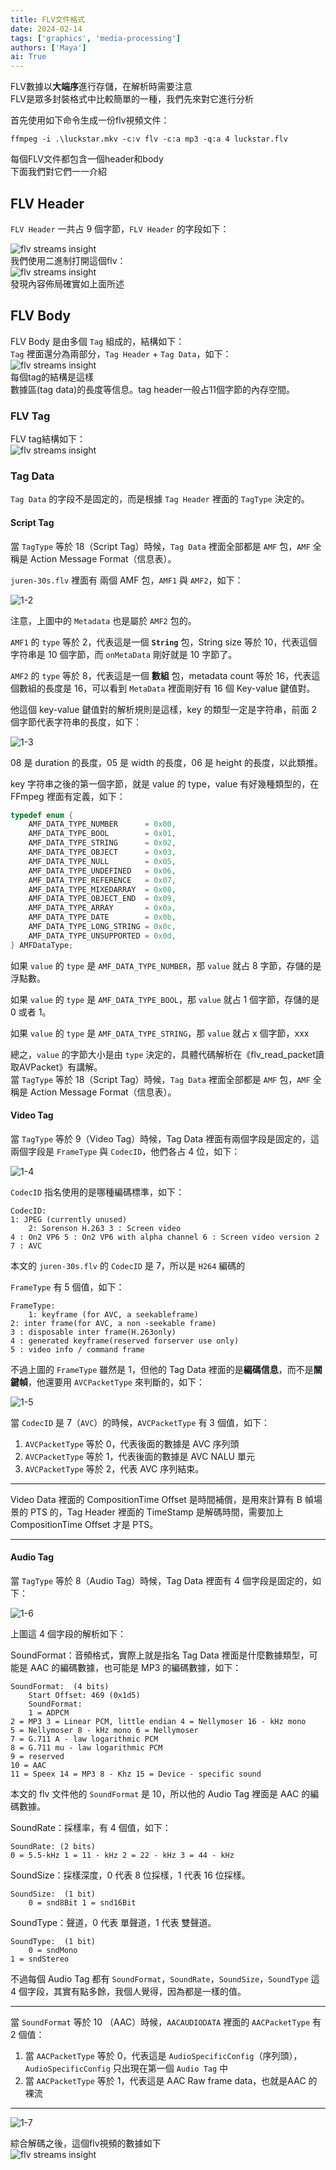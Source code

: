 ```yaml
---
title: FLV文件格式
date: 2024-02-14
tags: ['graphics', 'media-processing']
authors: ['Maya']
ai: True
---
```

FLV數據以**大端序**進行存儲，在解析時需要注意  
FLV是眾多封裝格式中比較簡單的一種，我們先來對它進行分析

首先使用如下命令生成一份flv視頻文件：  
```
ffmpeg -i .\luckstar.mkv -c:v flv -c:a mp3 -q:a 4 luckstar.flv
```

每個FLV文件都包含一個header和body  
下面我們對它們一一介紹

## FLV Header

`FLV Header` 一共占 9 個字節，`FLV Header` 的字段如下：

![flv streams insight](/media-processing/flv_header.png)  
我們使用二進制打開這個flv：  
![flv streams insight](/media-processing/flv_header_data.png)  
發現內容佈局確實如上面所述

## FLV Body

FLV Body 是由多個 `Tag` 組成的，結構如下：  
`Tag` 裡面還分為兩部分，`Tag Header` + `Tag Data`，如下：  
![flv streams insight](/media-processing/flv_body.png)  
每個tag的結構是這樣  
數據區(tag data)的長度等信息。tag header一般占11個字節的內存空間。

### FLV Tag  
FLV tag結構如下：  
![flv streams insight](/media-processing/flv_tag.png)  
### Tag Data

`Tag Data` 的字段不是固定的，而是根據 `Tag Header` 裡面的 `TagType` 決定的。

#### Script Tag

當 `TagType` 等於 18（Script Tag）時候，`Tag Data` 裡面全部都是 `AMF` 包，`AMF` 全稱是 Action Message Format（信息表）。

`juren-30s.flv` 裡面有 兩個 AMF 包，`AMF1` 與 `AMF2`，如下：

![1-2](https://ffmpeg.xianwaizhiyin.net/base-knowledge/mux-flv/1-2.png)

注意，上圖中的 `Metadata` 也是屬於 `AMF2` 包的。

`AMF1` 的 `type` 等於 2，代表這是一個 **`String`** 包，String size 等於 10，代表這個字符串是 10 個字節，而 `onMetaData` 剛好就是 10 字節了。

`AMF2` 的 `type` 等於 8，代表這是一個 **數組** 包，metadata count 等於 16，代表這個數組的長度是 16，可以看到 `MetaData` 裡面剛好有 16 個 Key-value 鍵值對。

他這個 key-value 鍵值對的解析規則是這樣，key 的類型一定是字符串，前面 2 個字節代表字符串的長度，如下：

![1-3](https://ffmpeg.xianwaizhiyin.net/base-knowledge/mux-flv/1-3.png)

08 是 duration 的長度，05 是 width 的長度，06 是 height 的長度，以此類推。

key 字符串之後的第一個字節，就是 value 的 type，value 有好幾種類型的，在 FFmpeg 裡面有定義，如下：

```c
typedef enum {
    AMF_DATA_TYPE_NUMBER      = 0x00,
    AMF_DATA_TYPE_BOOL        = 0x01,
    AMF_DATA_TYPE_STRING      = 0x02,
    AMF_DATA_TYPE_OBJECT      = 0x03,
    AMF_DATA_TYPE_NULL        = 0x05,
    AMF_DATA_TYPE_UNDEFINED   = 0x06,
    AMF_DATA_TYPE_REFERENCE   = 0x07,
    AMF_DATA_TYPE_MIXEDARRAY  = 0x08,
    AMF_DATA_TYPE_OBJECT_END  = 0x09,
    AMF_DATA_TYPE_ARRAY       = 0x0a,
    AMF_DATA_TYPE_DATE        = 0x0b,
    AMF_DATA_TYPE_LONG_STRING = 0x0c,
    AMF_DATA_TYPE_UNSUPPORTED = 0x0d,
} AMFDataType;
```

如果 `value` 的 `type` 是 `AMF_DATA_TYPE_NUMBER`，那 `value` 就占 8 字節，存儲的是浮點數。

如果 `value` 的 `type` 是 `AMF_DATA_TYPE_BOOL`，那 `value` 就占 1 個字節，存儲的是 0 或者 1。

如果 `value` 的 `type` 是 `AMF_DATA_TYPE_STRING`，那 `value` 就占 x 個字節，xxx

總之，`value` 的字節大小是由 `type` 決定的，具體代碼解析在《flv_read_packet讀取AVPacket》有講解。  
當 `TagType` 等於 18（Script Tag）時候，`Tag Data` 裡面全部都是 `AMF` 包，`AMF` 全稱是 Action Message Format（信息表）。

#### Video Tag

當 `TagType` 等於 9（Video Tag）時候，Tag Data 裡面有兩個字段是固定的，這兩個字段是 `FrameType` 與 `CodecID`，他們各占 4 位，如下：

![1-4](https://ffmpeg.xianwaizhiyin.net/base-knowledge/mux-flv/1-4.png)

`CodecID` 指名使用的是哪種編碼標準，如下：

```
CodecID:
1: JPEG (currently unused)
    2: Sorenson H.263 3 : Screen video
4 : On2 VP6 5 : On2 VP6 with alpha channel 6 : Screen video version 2 7 : AVC
```

本文的 `juren-30s.flv` 的 `CodecID` 是 7，所以是 `H264` 編碼的

`FrameType` 有 5 個值，如下：

```
FrameType:
    1: keyframe (for AVC, a seekableframe)
2: inter frame(for AVC, a non -seekable frame)
3 : disposable inter frame(H.263only)
4 : generated keyframe(reserved forserver use only)
5 : video info / command frame
```

不過上圖的 `FrameType` 雖然是 1，但他的 Tag Data 裡面的是**編碼信息**，而不是**關鍵幀**，他還要用 `AVCPacketType` 來判斷的，如下：

![1-5](https://ffmpeg.xianwaizhiyin.net/base-knowledge/mux-flv/1-5.png)

當 `CodecID` 是 7（`AVC`）的時候，`AVCPacketType` 有 3 個值，如下：

1. `AVCPacketType` 等於 0，代表後面的數據是 AVC 序列頭
2. `AVCPacketType` 等於 1，代表後面的數據是 AVC NALU 單元
3. `AVCPacketType` 等於 2，代表 AVC 序列結束。

---

Video Data 裡面的 CompositionTime Offset 是時間補償，是用來計算有 B 幀場景的 PTS 的，Tag Header 裡面的 TimeStamp 是解碼時間，需要加上 CompositionTime Offset 才是 PTS。

---

#### Audio Tag 

當 `TagType` 等於 8（Audio Tag）時候，Tag Data 裡面有 4 個字段是固定的，如下：

![1-6](https://ffmpeg.xianwaizhiyin.net/base-knowledge/mux-flv/1-6.png)

上圖這 4 個字段的解析如下：

SoundFormat：音頻格式，實際上就是指名 Tag Data 裡面是什麼數據類型，可能是 AAC 的編碼數據，也可能是 MP3 的編碼數據，如下：

```
SoundFormat:  (4 bits)
    Start Offset: 469 (0x1d5)
    SoundFormat:
    1 = ADPCM
2 = MP3 3 = Linear PCM, little endian 4 = Nellymoser 16 - kHz mono
5 = Nellymoser 8 - kHz mono 6 = Nellymoser
7 = G.711 A - law logarithmic PCM
8 = G.711 mu - law logarithmic PCM
9 = reserved
10 = AAC
11 = Speex 14 = MP3 8 - Khz 15 = Device - specific sound
```

本文的 flv 文件他的 `SoundFormat` 是 10，所以他的 Audio Tag 裡面是 AAC 的編碼數據。

SoundRate：採樣率，有 4 個值，如下：

```
SoundRate: (2 bits)
0 = 5.5-kHz 1 = 11 - kHz 2 = 22 - kHz 3 = 44 - kHz
```

SoundSize：採樣深度，0 代表 8 位採樣，1 代表 16 位採樣。

```
SoundSize:  (1 bit)
    0 = snd8Bit 1 = snd16Bit
```

SoundType：聲道，0 代表 單聲道，1 代表 雙聲道。

```
SoundType:  (1 bit)
    0 = sndMono
1 = sndStereo
```

不過每個 Audio Tag 都有 `SoundFormat`，`SoundRate`，`SoundSize`，`SoundType` 這 4 個字段，其實有點多餘，我個人覺得，因為都是一樣的值。

---

當 `SoundFormat` 等於 10 （AAC）時候，`AACAUDIODATA` 裡面的 `AACPacketType` 有 2 個值：

1. 當 `AACPacketType` 等於 0，代表這是 `AudioSpecificConfig`（序列頭），`AudioSpecificConfig` 只出現在第一個 `Audio Tag` 中
2. 當 `AACPacketType` 等於 1，代表這是 AAC Raw frame data，也就是AAC 的裸流

---

![1-7](https://ffmpeg.xianwaizhiyin.net/base-knowledge/mux-flv/1-7.png)

綜合解碼之後，這個flv視頻的數據如下  
![flv streams insight](/media-processing/flv_streams_insight.png)
